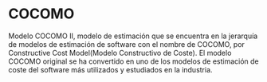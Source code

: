 # COCOMO
Modelo COCOMO II, modelo de estimación que se encuentra en la jerarquía de modelos de estimación de software con el nombre de COCOMO, por Constructive Cost Model(Modelo Constructivo de Coste). El modelo COCOMO original se ha convertido en uno de los modelos de estimación de coste del software más utilizados y estudiados en la industria.
